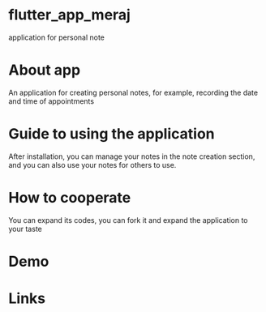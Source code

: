 # flutter_app_meraj
application for personal note
# About app
An application for creating personal notes, for example, recording the date and time of appointments
# Guide to using the application
After installation, you can manage your notes in the note creation section, and you can also use your notes for others to use.
# How to cooperate
You can expand its codes, you can fork it and expand the application to your taste
# Demo

# Links
